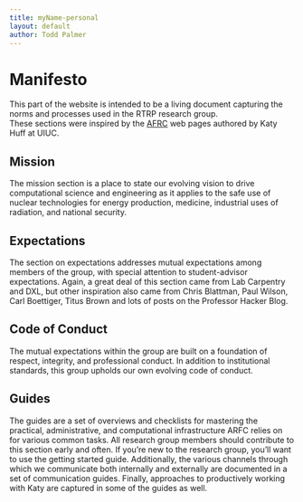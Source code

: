 ```yaml
---
title: myName-personal
layout: default
author: Todd Palmer
---
```

# Manifesto

This part of the website is intended to be a living document capturing the norms and processes used in the RTRP research group.   
These sections were inspired by the <a href="http://http://arfc.npre.illinois.edu/" target="_blank" >AFRC</a> web pages authored by Katy Huff at UIUC.

## Mission

The mission section is a place to state our evolving vision to drive computational science and engineering as it applies to the safe use of nuclear technologies for 
energy production, medicine, industrial uses of radiation, and national security.

## Expectations

The section on expectations addresses mutual expectations among members of the group, with special attention to student-advisor expectations. Again, a great deal of this section came from Lab Carpentry and DXL, but other inspiration also came from Chris Blattman, Paul Wilson, Carl Boettiger, Titus Brown and lots of posts on the Professor Hacker Blog.

## Code of Conduct

The mutual expectations within the group are built on a foundation of respect, integrity, and professional conduct. 
In addition to institutional standards, this group upholds our own evolving code of conduct.

## Guides

The guides are a set of overviews and checklists for mastering the practical, administrative, and computational infrastructure ARFC relies on for various common tasks. All research group members should contribute to this section early and often. If you’re new to the research group, you’ll want to use the getting started guide. Additionally, the various channels through which we communicate both internally and externally are documented in a set of communication guides. Finally, approaches to productively working with Katy are captured in some of the guides as well.
